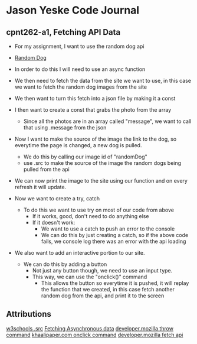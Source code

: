 # Jason Yeske Code Journal

## cpnt262-a1, Fetching API Data

- For my assignment, I want to use the random dog api
- [Random Dog](https://dog.ceo/dog-api/documentation/random)
- In order to do this I will need to use an async function
- We then need to fetch the data from the site we want to use, in this case we want to fetch the random dog images from the site
- We then want to turn this fetch into a json file by making it a const

- I then want to create a const that grabs the photo from the array
    - Since all the photos are in an array called "message", we want to call that using .message from the json
- Now I want to make the source of the image the link to the dog, so everytime the page is changed, a new dog is pulled.
    - We do this by calling our image id of "randomDog"
    - use .src to make the source of the image the random dogs being pulled from the api

- We can now print the image to the site using our function and on every refresh it will update.


- Now we want to create a try, catch
    - To do this we want to use try on most of our code from above
        - If it works, good, don't need to do anything else
        - If it doesn't work:
            - We want to use a catch to push an error to the console
            - We can do this by just creating a catch, so if the above code fails, we console log there was an error with the api loading


- We also want to add an interactive portion to our site.
    - We can do this by adding a button
        - Not just any button though, we need to use an input type.
        - This way, we can use the "onclick()" command
            - This allows the button so everytime it is pushed, it will replay the function that we created, in this case fetch another random dog from the api, and print it to the screen

## Attributions

[w3schools .src](https://www.w3schools.com/jsref/prop_script_src.asp)
[Fetching Asynchronous data](https://gist.github.com/acidtone/82944dbaa59aef9247833fe79eae3fb2)
[developer.mozilla throw command](https://developer.mozilla.org/en-US/docs/Web/JavaScript/Reference/Statements/throw)
[khaalipaper.com onclick command](https://khaalipaper.com/javascript/javascript-change-image-onclick-event.php#parentHorizontalTab1)
[developer.mozilla fetch api](https://developer.mozilla.org/en-US/docs/Web/API/Fetch_API/Using_Fetch)


